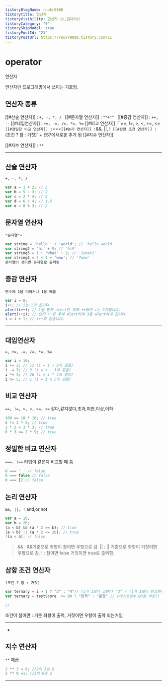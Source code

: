 ```yaml
---
tistoryBlogName: ruukr8080
tistoryTitle: 연산자
tistoryVisibility: 연산자.js,딥다이브
tistoryCategory: "0"
tistorySkipModal: true
tistoryPostId: "21"
tistoryPostUrl: https://ruukr8080.tistory.com/21
---
```

# operator
연산자


연산자란 프로그래밍에서 쓰이는 기호임.

## 연산자 종류
[[#산술 연산자]] : `+, -, *, / `
[[#문자열 연산자]] :  `""+"" `
[[#증감 연산자]] : `++, --`
[[#대입연산자]] : `+=, -=, /=, *=, %=`
[[#비교 연산자]] :``==, !=, >, <, >=, <=`
[[#정밀한 비교 연산자]] : `===`
[[#논리 연산자]] : `&&, ||, !` 
[[#삼항 조건 연산자]] : `(조건 ? 참 : 거짓)`
+
	ES7에새로운 추가 된 [[#지수 연산자]]

 [[#지수 연산자]] : `**`

---

## 산술 연산자
`+, -, *, / `
```js
var a = 1 + 2; // 3
var b = 5 - 3; // 2
var c = 2 * 4; // 8
var d = 6 / 4; // 1.5
var e = 8 % 3; // 2
```

## 문자열 연산자
`"문자열"+ `
```js
var string = 'hello ' + 'world'; // 'hello world'
var string2 = 'hi' + 9; // 'hi9'
var string3 = 1 + 'what' + 2; // '1what2'
var string4 = 3 + 4 + 'wow'; // '7wow'
문자열이 섞이면 문자열로 출력됨
```

## 증감 연산자
`변수에 1을 더하거나 1을 빼줍`

```js 
var i = 0;
i++; // i는 1이 됩니다.
alert(i++); // 1을 먼저 alert한 후에 ++되어 i는 2가됩니다.
alert(++i); // 먼저 ++한 후에 alert하여 3을 alert하게 됩니다.
i = i + 1; // i++과 같습니다.
```

---
## 대입연산자 
`=, +=, -=, /=, *=, %= ` 
```js
var i = 10;
i += 2; // 12 (i = i + 2와 같음)
i -= 3; // 9 (i = i - 3과 같음)
i *= 4; // 36 (i = i * 4와 같음)
i %= 5; // 1 (i = i % 5와 같음)
```


## 비교 연산자
`==, !=, >, <, >=, <=` 같다,같지않다,초과,미만,이상,이하
```js
100 == 10 * 10; // true
6 != 2 * 2; // true
2 * 5 > 3 * 3; // true
6 * 3 <= 2 * 9; // true
```

## 정밀한 비교 연산자
`===. !==` 타입이 같은지 비교할 떄 씀
```js
0 === ' ' // false
0 === false // false
0 === [] // false

```


## 논리 연산자
`&&, ||, !` and,or,not
```js
var a = 10;
var b = 20;
(a < b) && (a * 2 == b); // true
(a > b) || (a * 2 <= 20); // true
!(a < b); // false
```
>&&   : &&기준으로 좌항이 참이면 우항으로 감.
>||      : || 기준으로 좌항이 거짓이면 우항으로 감.
>!       : 참이면 false 거짓이면 true로 출력함.  


## 삼항 조건 연산자
`(조건 ? 참 : 거짓)`
```js
var ternary = i > 1 ? "3" : "4"// (i가 1보다 크면?) "3" / (i가 1보다 안크면?) "4"
var ternary = testScore  >= 80 ? "합격" : "불합" // (테스트점수 80점 이상?) 합격 /  (테스트점수 80점 미만?) 불합격

// 
```
조건이 참이면 : 기준 좌항이 출력, 거짓이면 우항이 출력 되는거임 

---
+
## 지수 연산자 
`**` 제곱
```js
2 ** 3 = 8; //2의 3승 8
2 ** 0 =1; //2의 0승 2
```

---






